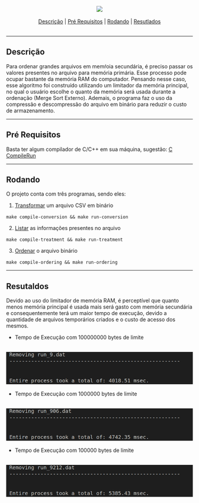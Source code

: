 <p align="center">
  <img src="https://upload.wikimedia.org/wikipedia/commons/thumb/1/18/ISO_C%2B%2B_Logo.svg/640px-ISO_C%2B%2B_Logo.svg.png" width="80px"/>
  <br>
</p>
<div align=center>
    <a href="#desc">Descrição</a> | <a href="#prerequisites">Pré Requisitos</a> | <a href="#running">Rodando</a> | <a href="#results">Resutlados</a>
</div>
<br>
<hr>
<h2 id="desc">
    Descrição
</h2>

Para ordenar grandes arquivos em memŕoia secundária, é preciso passar os valores presentes no arquivo para memória primária. 
Esse processo pode ocupar bastante da memória RAM do computador. Pensando nesse caso, esse algoritmo foi construído utilizando 
um limitador da memória principal, no qual o usuário escolhe o quanto da memória será usada durante a ordenação (Merge Sort Externo). Ademais, 
o programa faz o uso da compressão e descompressão do arquivo em binário para reduzir o custo de armazenamento.

- - - -

<h2 id="prerequisites">
    Pré Requisitos
</h2>

Basta ter algum compilador de C/C++ em sua máquina, sugestão: [C CompileRun](https://github.com/danielpinto8zz6/c-cpp-compile-run)

- - - -

<h2 id="running">
    Rodando
</h2>

O projeto conta com três programas, sendo eles: 

1. [Transformar](https://github.com/acmachado14/external-sorting/blob/main/transforma_binario.cpp) um arquivo CSV em binário

```
make compile-conversion && make run-conversion
```

2. [Listar](https://github.com/acmachado14/external-sorting/blob/main/manipulacao_dados.cpp) as informações presentes no arquivo

```
make compile-treatment && make run-treatment
```

3. [Ordenar](https://github.com/acmachado14/external-sorting/blob/main/order.cpp) o arquivo binário

```
make compile-ordering && make run-ordering
```

- - - -

<h2 id="results">
    Resutaldos
</h2>

Devido ao uso do limitador de memória RAM, é perceptível que quanto menos memória principal é usada mais será gasto com memória 
secundária e consequentemente terá um maior tempo de execução, 
devido a quantidade de arquivos temporários criados e o custo de acesso dos mesmos.

* Tempo de Execução com 100000000 bytes de limite
<br>
<img src=".github/images/100000000.png"/>
<br>

* Tempo de Execução com 1000000 bytes de limite
<br>
<img src=".github/images/1000000.png"/>
<br>

* Tempo de Execução com 100000 bytes de limite
<br>
<img src=".github/images/100000.png"/>
<br>
